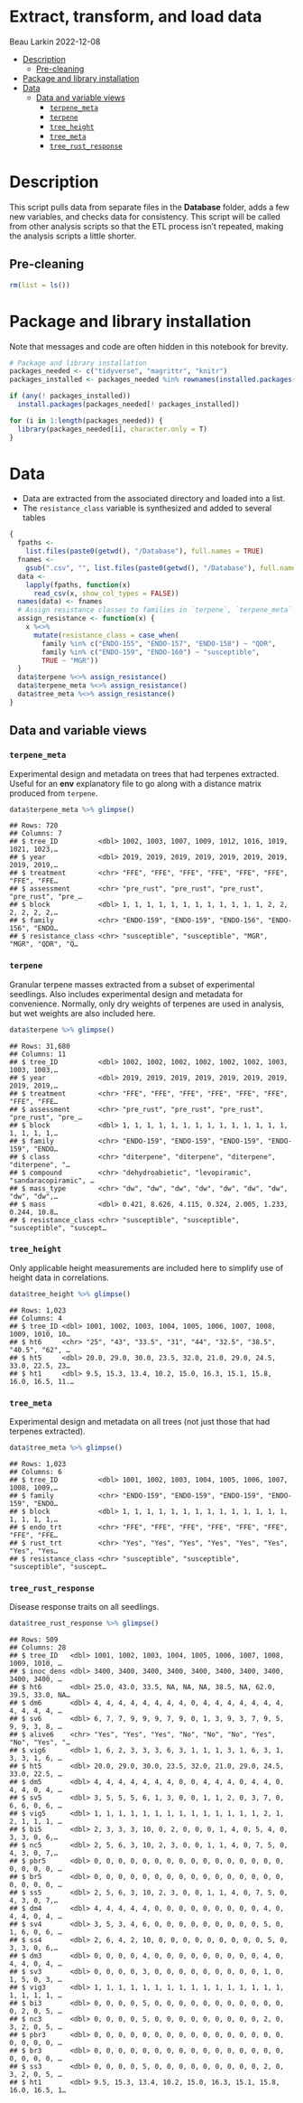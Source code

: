 Extract, transform, and load data
================
Beau Larkin
2022-12-08

- <a href="#description" id="toc-description">Description</a>
  - <a href="#pre-cleaning" id="toc-pre-cleaning">Pre-cleaning</a>
- <a href="#package-and-library-installation"
  id="toc-package-and-library-installation">Package and library
  installation</a>
- <a href="#data" id="toc-data">Data</a>
  - <a href="#data-and-variable-views" id="toc-data-and-variable-views">Data
    and variable views</a>
    - <a href="#terpene_meta"
      id="toc-terpene_meta"><code>terpene_meta</code></a>
    - <a href="#terpene" id="toc-terpene"><code>terpene</code></a>
    - <a href="#tree_height" id="toc-tree_height"><code>tree_height</code></a>
    - <a href="#tree_meta" id="toc-tree_meta"><code>tree_meta</code></a>
    - <a href="#tree_rust_response"
      id="toc-tree_rust_response"><code>tree_rust_response</code></a>

# Description

This script pulls data from separate files in the **Database** folder,
adds a few new variables, and checks data for consistency. This script
will be called from other analysis scripts so that the ETL process isn’t
repeated, making the analysis scripts a little shorter.

## Pre-cleaning

``` r
rm(list = ls()) 
```

# Package and library installation

Note that messages and code are often hidden in this notebook for
brevity.

``` r
# Package and library installation
packages_needed <- c("tidyverse", "magrittr", "knitr")
packages_installed <- packages_needed %in% rownames(installed.packages())
```

``` r
if (any(! packages_installed))
  install.packages(packages_needed[! packages_installed])
```

``` r
for (i in 1:length(packages_needed)) {
  library(packages_needed[i], character.only = T)
}
```

# Data

- Data are extracted from the associated directory and loaded into a
  list.
- The `resistance_class` variable is synthesized and added to several
  tables

``` r
{
  fpaths <-
    list.files(paste0(getwd(), "/Database"), full.names = TRUE)
  fnames <-
    gsub(".csv", "", list.files(paste0(getwd(), "/Database"), full.names = FALSE))
  data <-
    lapply(fpaths, function(x)
      read_csv(x, show_col_types = FALSE))
  names(data) <- fnames
  # Assign resistance classes to families in `terpene`, `terpene_meta` and `tree_meta`:
  assign_resistance <- function(x) {
    x %<>% 
      mutate(resistance_class = case_when(
        family %in% c("ENDO-155", "ENDO-157", "ENDO-158") ~ "QDR",
        family %in% c("ENDO-159", "ENDO-160") ~ "susceptible",
        TRUE ~ "MGR"))
  }
  data$terpene %<>% assign_resistance()
  data$terpene_meta %<>% assign_resistance()
  data$tree_meta %<>% assign_resistance()
}
```

## Data and variable views

### `terpene_meta`

Experimental design and metadata on trees that had terpenes extracted.
Useful for an **env** explanatory file to go along with a distance
matrix produced from `terpene`.

``` r
data$terpene_meta %>% glimpse()
```

    ## Rows: 720
    ## Columns: 7
    ## $ tree_ID          <dbl> 1002, 1003, 1007, 1009, 1012, 1016, 1019, 1021, 1023,…
    ## $ year             <dbl> 2019, 2019, 2019, 2019, 2019, 2019, 2019, 2019, 2019,…
    ## $ treatment        <chr> "FFE", "FFE", "FFE", "FFE", "FFE", "FFE", "FFE", "FFE…
    ## $ assessment       <chr> "pre_rust", "pre_rust", "pre_rust", "pre_rust", "pre_…
    ## $ block            <dbl> 1, 1, 1, 1, 1, 1, 1, 1, 1, 1, 1, 1, 2, 2, 2, 2, 2, 2,…
    ## $ family           <chr> "ENDO-159", "ENDO-159", "ENDO-156", "ENDO-156", "ENDO…
    ## $ resistance_class <chr> "susceptible", "susceptible", "MGR", "MGR", "QDR", "Q…

### `terpene`

Granular terpene masses extracted from a subset of experimental
seedlings. Also includes experimental design and metadata for
convenience. Normally, only dry weights of terpenes are used in
analysis, but wet weights are also included here.

``` r
data$terpene %>% glimpse()
```

    ## Rows: 31,680
    ## Columns: 11
    ## $ tree_ID          <dbl> 1002, 1002, 1002, 1002, 1002, 1002, 1003, 1003, 1003,…
    ## $ year             <dbl> 2019, 2019, 2019, 2019, 2019, 2019, 2019, 2019, 2019,…
    ## $ treatment        <chr> "FFE", "FFE", "FFE", "FFE", "FFE", "FFE", "FFE", "FFE…
    ## $ assessment       <chr> "pre_rust", "pre_rust", "pre_rust", "pre_rust", "pre_…
    ## $ block            <dbl> 1, 1, 1, 1, 1, 1, 1, 1, 1, 1, 1, 1, 1, 1, 1, 1, 1, 1,…
    ## $ family           <chr> "ENDO-159", "ENDO-159", "ENDO-159", "ENDO-159", "ENDO…
    ## $ class            <chr> "diterpene", "diterpene", "diterpene", "diterpene", "…
    ## $ compound         <chr> "dehydroabietic", "levopiramic", "sandaracopiramic", …
    ## $ mass_type        <chr> "dw", "dw", "dw", "dw", "dw", "dw", "dw", "dw", "dw",…
    ## $ mass             <dbl> 0.421, 8.626, 4.115, 0.324, 2.005, 1.233, 0.244, 10.8…
    ## $ resistance_class <chr> "susceptible", "susceptible", "susceptible", "suscept…

### `tree_height`

Only applicable height measurements are included here to simplify use of
height data in correlations.

``` r
data$tree_height %>% glimpse()
```

    ## Rows: 1,023
    ## Columns: 4
    ## $ tree_ID <dbl> 1001, 1002, 1003, 1004, 1005, 1006, 1007, 1008, 1009, 1010, 10…
    ## $ ht6     <chr> "25", "43", "33.5", "31", "44", "32.5", "38.5", "40.5", "62", …
    ## $ ht5     <dbl> 20.0, 29.0, 30.0, 23.5, 32.0, 21.0, 29.0, 24.5, 33.0, 22.5, 23…
    ## $ ht1     <dbl> 9.5, 15.3, 13.4, 10.2, 15.0, 16.3, 15.1, 15.8, 16.0, 16.5, 11.…

### `tree_meta`

Experimental design and metadata on all trees (not just those that had
terpenes extracted).

``` r
data$tree_meta %>% glimpse()
```

    ## Rows: 1,023
    ## Columns: 6
    ## $ tree_ID          <dbl> 1001, 1002, 1003, 1004, 1005, 1006, 1007, 1008, 1009,…
    ## $ family           <chr> "ENDO-159", "ENDO-159", "ENDO-159", "ENDO-159", "ENDO…
    ## $ block            <dbl> 1, 1, 1, 1, 1, 1, 1, 1, 1, 1, 1, 1, 1, 1, 1, 1, 1, 1,…
    ## $ endo_trt         <chr> "FFE", "FFE", "FFE", "FFE", "FFE", "FFE", "FFE", "FFE…
    ## $ rust_trt         <chr> "Yes", "Yes", "Yes", "Yes", "Yes", "Yes", "Yes", "Yes…
    ## $ resistance_class <chr> "susceptible", "susceptible", "susceptible", "suscept…

### `tree_rust_response`

Disease response traits on all seedlings.

``` r
data$tree_rust_response %>% glimpse()
```

    ## Rows: 509
    ## Columns: 28
    ## $ tree_ID   <dbl> 1001, 1002, 1003, 1004, 1005, 1006, 1007, 1008, 1009, 1010, …
    ## $ inoc_dens <dbl> 3400, 3400, 3400, 3400, 3400, 3400, 3400, 3400, 3400, 3400, …
    ## $ ht6       <dbl> 25.0, 43.0, 33.5, NA, NA, NA, 38.5, NA, 62.0, 39.5, 33.0, NA…
    ## $ dm6       <dbl> 4, 4, 4, 4, 4, 4, 4, 4, 0, 4, 4, 4, 4, 4, 4, 4, 4, 4, 4, 4, …
    ## $ sv6       <dbl> 6, 7, 7, 9, 9, 9, 7, 9, 0, 1, 3, 9, 3, 7, 9, 5, 9, 9, 3, 8, …
    ## $ alive6    <chr> "Yes", "Yes", "Yes", "No", "No", "No", "Yes", "No", "Yes", "…
    ## $ vig6      <dbl> 1, 6, 2, 3, 3, 3, 6, 3, 1, 1, 1, 3, 1, 6, 3, 1, 3, 3, 1, 6, …
    ## $ ht5       <dbl> 20.0, 29.0, 30.0, 23.5, 32.0, 21.0, 29.0, 24.5, 33.0, 22.5, …
    ## $ dm5       <dbl> 4, 4, 4, 4, 4, 4, 4, 0, 0, 4, 4, 4, 0, 4, 4, 0, 4, 4, 0, 4, …
    ## $ sv5       <dbl> 3, 5, 5, 5, 6, 1, 3, 0, 0, 1, 1, 2, 0, 3, 7, 0, 6, 6, 0, 6, …
    ## $ vig5      <dbl> 1, 1, 1, 1, 1, 1, 1, 1, 1, 1, 1, 1, 1, 1, 2, 1, 2, 1, 1, 1, …
    ## $ bi5       <dbl> 2, 3, 3, 3, 10, 0, 2, 0, 0, 0, 1, 4, 0, 5, 4, 0, 3, 3, 0, 6,…
    ## $ nc5       <dbl> 2, 5, 6, 3, 10, 2, 3, 0, 0, 1, 1, 4, 0, 7, 5, 0, 4, 3, 0, 7,…
    ## $ pbr5      <dbl> 0, 0, 0, 0, 0, 0, 0, 0, 0, 0, 0, 0, 0, 0, 0, 0, 0, 0, 0, 0, …
    ## $ br5       <dbl> 0, 0, 0, 0, 0, 0, 0, 0, 0, 0, 0, 0, 0, 0, 0, 0, 0, 0, 0, 0, …
    ## $ ss5       <dbl> 2, 5, 6, 3, 10, 2, 3, 0, 0, 1, 1, 4, 0, 7, 5, 0, 4, 3, 0, 7,…
    ## $ dm4       <dbl> 4, 4, 4, 4, 4, 0, 0, 0, 0, 0, 0, 0, 0, 0, 4, 0, 4, 4, 0, 4, …
    ## $ sv4       <dbl> 3, 5, 3, 4, 6, 0, 0, 0, 0, 0, 0, 0, 0, 0, 5, 0, 1, 6, 0, 6, …
    ## $ ss4       <dbl> 2, 6, 4, 2, 10, 0, 0, 0, 0, 0, 0, 0, 0, 0, 5, 0, 3, 3, 0, 6,…
    ## $ dm3       <dbl> 0, 0, 0, 0, 4, 0, 0, 0, 0, 0, 0, 0, 0, 0, 4, 0, 4, 4, 0, 4, …
    ## $ sv3       <dbl> 0, 0, 0, 0, 3, 0, 0, 0, 0, 0, 0, 0, 0, 0, 1, 0, 1, 5, 0, 3, …
    ## $ vig3      <dbl> 1, 1, 1, 1, 1, 1, 1, 1, 1, 1, 1, 1, 1, 1, 1, 1, 1, 1, 1, 1, …
    ## $ bi3       <dbl> 0, 0, 0, 0, 5, 0, 0, 0, 0, 0, 0, 0, 0, 0, 0, 0, 0, 2, 0, 5, …
    ## $ nc3       <dbl> 0, 0, 0, 0, 5, 0, 0, 0, 0, 0, 0, 0, 0, 0, 2, 0, 3, 2, 0, 5, …
    ## $ pbr3      <dbl> 0, 0, 0, 0, 0, 0, 0, 0, 0, 0, 0, 0, 0, 0, 0, 0, 0, 0, 0, 0, …
    ## $ br3       <dbl> 0, 0, 0, 0, 0, 0, 0, 0, 0, 0, 0, 0, 0, 0, 0, 0, 0, 0, 0, 0, …
    ## $ ss3       <dbl> 0, 0, 0, 0, 5, 0, 0, 0, 0, 0, 0, 0, 0, 0, 2, 0, 3, 2, 0, 5, …
    ## $ ht1       <dbl> 9.5, 15.3, 13.4, 10.2, 15.0, 16.3, 15.1, 15.8, 16.0, 16.5, 1…
